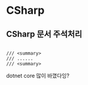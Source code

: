 # CSharp

## CSharp 문서 주석처리

``` CSharp

/// <summary> 
/// ......
/// <summary>

```

dotnet core 많이 바꼈다잉?